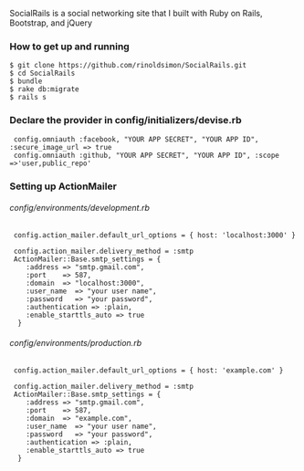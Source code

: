 SocialRails is a social networking site that I built with Ruby on Rails, Bootstrap, and jQuery 

### How to get up and running

    $ git clone https://github.com/rinoldsimon/SocialRails.git
    $ cd SocialRails
    $ bundle
    $ rake db:migrate
    $ rails s
    
### Declare the provider in config/initializers/devise.rb

     config.omniauth :facebook, "YOUR APP SECRET", "YOUR APP ID", :secure_image_url => true
     config.omniauth :github, "YOUR APP SECRET", "YOUR APP ID", :scope =>'user,public_repo'
     
### Setting up ActionMailer

###### config/environments/development.rb

     config.action_mailer.default_url_options = { host: 'localhost:3000' }
     
     config.action_mailer.delivery_method = :smtp
     ActionMailer::Base.smtp_settings = {
        :address => "smtp.gmail.com",
        :port    => 587,
        :domain  => "localhost:3000",
        :user_name  => "your user name",
        :password   => "your password",
        :authentication => :plain,
        :enable_starttls_auto => true
      }
      
###### config/environments/production.rb

     config.action_mailer.default_url_options = { host: 'example.com' }
     
     config.action_mailer.delivery_method = :smtp
     ActionMailer::Base.smtp_settings = {
        :address => "smtp.gmail.com",
        :port    => 587,
        :domain  => "example.com",
        :user_name  => "your user name",
        :password   => "your password",
        :authentication => :plain,
        :enable_starttls_auto => true
      }

